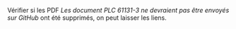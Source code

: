 Vérifier si les PDF *Les document PLC 61131-3 ne devraient pas être envoyés sur GitHub* ont été supprimés, on peut laisser les liens.